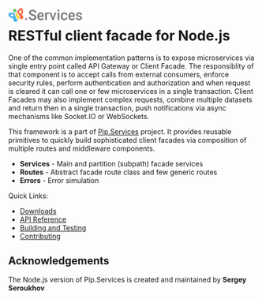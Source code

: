 # <img src="https://github.com/pip-services/pip-services/raw/master/design/Logo.png" alt="Pip.Services Logo" style="max-width:30%"> <br/> RESTful client facade for Node.js

One of the common implementation patterns is to expose microservices via single entry point called API Gateway or Client Facade.
The responsiblity of that component is to accept calls from external consumers, enforce security rules, perform authentication and authorization
and when request is cleared it can call one or few microservices in a single transaction. Client Facades may also implement complex requests,
combine multiple datasets and return then in a single transaction, push notifications via async mechanisms like Socket.IO or WebSockets.

This framework is a part of [Pip.Services](https://github.com/pip-services/pip-services) project.
It provides reusable primitives to quickly build sophisticated client facades via composition of multiple routes and middleware components.

- **Services** - Main and partition (subpath) facade services
- **Routes** - Abstract facade route class and few generic routes
- **Errors** - Error simulation

Quick Links:

* [Downloads](https://github.com/pip-services3-node/pip-services3-facade-node/blob/master/docs/Downloads.md)
* [API Reference](https://pip-services3-node.github.io/pip-services3-facade-node/globals.html)
* [Building and Testing](https://github.com/pip-services3-node/pip-services3-facade-node/blob/master/docs/Development.md)
* [Contributing](https://github.com/pip-services3-node/pip-services3-facade-node/blob/master/docs/Development.md#contrib)

## Acknowledgements

The Node.js version of Pip.Services is created and maintained by **Sergey Seroukhov**
